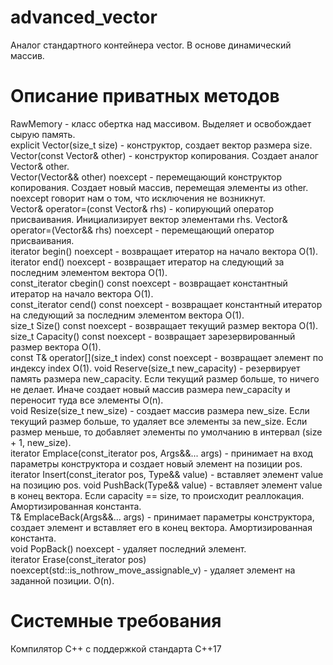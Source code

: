# advanced_vector

Аналог стандартного контейнера vector. В основе динамический массив.

# Описание приватных методов
RawMemory - класс обертка над массивом. Выделяет и освобождает сырую память.  
explicit Vector(size_t size) - конструктор, создает вектор размера size.  
Vector(const Vector& other) - конструктор копирования. Создает аналог Vector& other.  
 Vector(Vector&& other) noexcept - перемещающий конструктор копирования. Создает новый массив, перемещая элементы из other. noexcept говорит нам о том, что исключения не возникнут.  
Vector& operator=(const Vector& rhs) - копирующий оператор присваивания. Инициализирует вектор элементами rhs.
Vector& operator=(Vector&& rhs) noexcept - перемещающий оператор присваивания.  
iterator begin() noexcept - возвращает итератор на начало вектора O(1).  
iterator end() noexcept - возвращает итератор на следующий за последним элементом вектора O(1).  
const_iterator cbegin() const noexcept - возвращает константный итератор на начало вектора O(1).  
const_iterator cend() const noexcept - возвращает константный итератор на следующий за последним элементом вектора O(1).  
size_t Size() const noexcept - возвращает текущий размер вектора O(1).  
size_t Capacity() const noexcept - возвращает зарезервированный размер вектора O(1).  
const T& operator[](size_t index) const noexcept - возвращает элемент по индексу index O(1).
void Reserve(size_t new_capacity) - резервирует память размера new_capacity. Если текущий размер больше, то ничего не делает. Иначе создает новый массив размера new_capacity и переносит туда все элементы O(n).  
void Resize(size_t new_size) - создает массив размера new_size. Если текущий размер больше, то удаляет все элементы за new_size. Если размер меньше, то добавляет элементы по умолчанию в интервал (size + 1, new_size).  
iterator Emplace(const_iterator pos, Args&&... args) - принимает на вход параметры конструктора и создает новый элемент на позиции pos.  
iterator Insert(const_iterator pos, Type&& value) - вставляет элемент value на позицию pos.
void PushBack(Type&& value) - вставляет элемент value в конец вектора. Если capacity == size, то происходит реаллокация. Амортизированная константа.  
T& EmplaceBack(Args&&... args) - принимает параметры конструктора, создает элемент и вставляет его в конец вектора. Амортизированная константа.  
void PopBack() noexcept - удаляет последний элемент.  
iterator Erase(const_iterator pos) noexcept(std::is_nothrow_move_assignable_v<T>) - удаляет элемент на заданной позиции. O(n).  

# Системные требования
Компилятор С++ с поддержкой стандарта C++17
